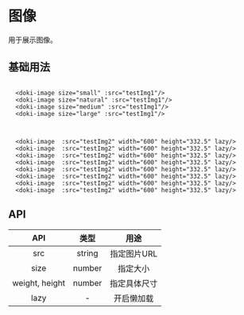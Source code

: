# 图像

用于展示图像。

## 基础用法

```vue

  <doki-image size="small" :src="testImg1"/>
  <doki-image size="natural" :src="testImg1"/>
  <doki-image size="medium" :src="testImg1"/>
  <doki-image size="large" :src="testImg1"/>



  <doki-image  :src="testImg2" width="600" height="332.5" lazy/>
  <doki-image  :src="testImg2" width="600" height="332.5" lazy/>
  <doki-image  :src="testImg2" width="600" height="332.5" lazy/>
  <doki-image  :src="testImg2" width="600" height="332.5" lazy/>
  <doki-image  :src="testImg2" width="600" height="332.5" lazy/>
  <doki-image  :src="testImg2" width="600" height="332.5" lazy/>
  <doki-image  :src="testImg2" width="600" height="332.5" lazy/>
  <doki-image  :src="testImg2" width="600" height="332.5" lazy/>
```

## API

|      API       |  类型  |     用途     |
| :------------: | :----: | :----------: |
|      src       | string | 指定图片URL  |
|      size      | number |   指定大小   |
| weight, height | number | 指定具体尺寸 |
|      lazy      |   -    |  开启懒加载  |
